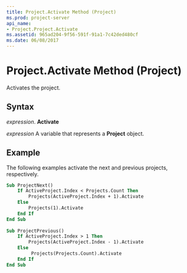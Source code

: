 ```yaml
---
title: Project.Activate Method (Project)
ms.prod: project-server
api_name:
- Project.Project.Activate
ms.assetid: 965ad204-9f56-591f-91a1-7c42ded480cf
ms.date: 06/08/2017
---
```



# Project.Activate Method (Project)

Activates the project.


## Syntax

 _expression_. **Activate**

 _expression_ A variable that represents a **Project** object.


## Example

The following examples activate the next and previous projects, respectively.


```vb
Sub ProjectNext() 
    If ActiveProject.Index < Projects.Count Then 
        Projects(ActiveProject.Index + 1).Activate 
    Else 
        Projects(1).Activate 
    End If 
End Sub 
 
Sub ProjectPrevious() 
    If ActiveProject.Index > 1 Then 
        Projects(ActiveProject.Index - 1).Activate 
    Else 
         Projects(Projects.Count).Activate 
    End If 
End Sub
```


